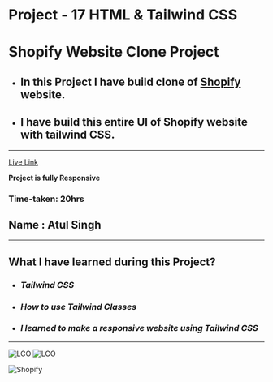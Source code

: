 # Project - 17 HTML & Tailwind CSS

# Shopify Website Clone Project

- ## In this Project I have build clone of [Shopify](https://ineuron-shopify-website-clone-17.netlify.app/) website.

- ## I have build this entire UI of Shopify website with tailwind CSS.

---

[Live Link](https://ineuron-shopify-website-clone-17.netlify.app/)

**Project is fully Responsive**

### Time-taken: 20hrs

## Name : Atul Singh

---

## What I have learned during this Project?

- ### _Tailwind CSS_

- ### _How to use Tailwind Classes_

- ### _I learned to make a responsive website using Tailwind CSS_

---

![LCO](https://img.shields.io/badge/Project-17-green) ![LCO](https://img.shields.io/badge/Shopify%20Clone-HTML%20%26%20Tailwind%20CSS-orange)

![Shopify](assets/Shopify-%20full-page-screenshot.png)
